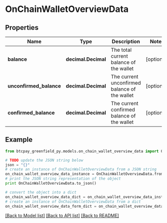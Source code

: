 # OnChainWalletOverviewData


## Properties
Name | Type | Description | Notes
------------ | ------------- | ------------- | -------------
**balance** | **decimal.Decimal** | The total current balance of the wallet | [optional] 
**unconfirmed_balance** | **decimal.Decimal** | The current unconfirmed balance of the wallet | [optional] 
**confirmed_balance** | **decimal.Decimal** | The current confirmed balance of the wallet | [optional] 

## Example

```python
from btcpay_greenfield_py.models.on_chain_wallet_overview_data import OnChainWalletOverviewData

# TODO update the JSON string below
json = "{}"
# create an instance of OnChainWalletOverviewData from a JSON string
on_chain_wallet_overview_data_instance = OnChainWalletOverviewData.from_json(json)
# print the JSON string representation of the object
print OnChainWalletOverviewData.to_json()

# convert the object into a dict
on_chain_wallet_overview_data_dict = on_chain_wallet_overview_data_instance.to_dict()
# create an instance of OnChainWalletOverviewData from a dict
on_chain_wallet_overview_data_form_dict = on_chain_wallet_overview_data.from_dict(on_chain_wallet_overview_data_dict)
```
[[Back to Model list]](../README.md#documentation-for-models) [[Back to API list]](../README.md#documentation-for-api-endpoints) [[Back to README]](../README.md)


